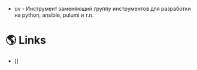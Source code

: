 - uv - Инструмент заменяющий группу инструментов для разработки на python, ansible, pulumi и т.п.

# 🌎 Links

- []